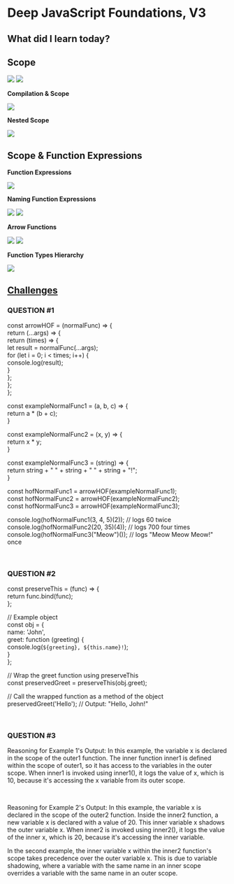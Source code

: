 <h1>Deep JavaScript Foundations, V3</h1>
<h2>What did I learn today?</h2>
<h2>Scope</h2>
<img src="https://github.com/Rawan969/Mastering-JavaScript-in-20-Days/assets/121896627/6f9bcb9b-f83b-4fcc-909b-532027e3c747">
<img src="https://github.com/Rawan969/Mastering-JavaScript-in-20-Days/assets/121896627/a3cb5b2e-c989-41c2-8f8a-da9f1d3d753b">
<p><strong>Compilation & Scope</strong></p>
<img src="https://github.com/Rawan969/Mastering-JavaScript-in-20-Days/assets/121896627/cebac686-b8bc-4628-b047-87f1c01ab986">
<p><strong>Nested Scope</strong></p>
<img src="https://github.com/Rawan969/Mastering-JavaScript-in-20-Days/assets/121896627/9a759d35-d092-4722-bef6-92ae2e1059d6">
<h2>Scope & Function Expressions</h2>
<p><strong>Function Expressions</strong></p>
<img src="https://github.com/Rawan969/Mastering-JavaScript-in-20-Days/assets/121896627/879c8085-040b-41a0-8e08-e9115db5fe61">
<p><strong>Naming Function Expressions</strong></p>
<img src="https://github.com/Rawan969/Mastering-JavaScript-in-20-Days/assets/121896627/d776b651-5499-49e5-bf60-cd0cfe43da70">
<img src="https://github.com/Rawan969/Mastering-JavaScript-in-20-Days/assets/121896627/8c1f2dcd-5915-4219-b18f-cd380cf1fa54">
<p><strong>Arrow Functions</strong></p>
<img src="https://github.com/Rawan969/Mastering-JavaScript-in-20-Days/assets/121896627/c85fc20d-73f3-44c4-9dc5-a4dc753d149f">
<img src="https://github.com/Rawan969/Mastering-JavaScript-in-20-Days/assets/121896627/8fd07b8a-6f4d-4eca-afe1-6f0e1128471c">
<p><strong>Function Types Hierarchy</strong></p>
<img src="https://github.com/Rawan969/Mastering-JavaScript-in-20-Days/assets/121896627/a15fb681-1ca6-4b53-85e4-17b0b7f54093">
</br>
<h2><a href="https://github.com/orjwan-alrajaby/gsg-QA-Nablus-training-2023/blob/main/learning-sprint-1/week3%20-%20deep-javascript-foundations-v3/day%203/tasks.md">Challenges</a></h2>
<h3>QUESTION #1</h3>
<div>
  const arrowHOF = (normalFunc) => { </br>
  return (...args) => { </br>
    return (times) => { </br>
      let result = normalFunc(...args); </br>
      for (let i = 0; i < times; i++) { </br>
        console.log(result); </br>
      } </br>
    }; </br>
  }; </br>
}; </br>

const exampleNormalFunc1 = (a, b, c) => { </br>
  return a * (b + c); </br>
} </br>

const exampleNormalFunc2 = (x, y) => { </br>
  return x * y; </br>
} </br>

const exampleNormalFunc3 = (string) => { </br>
  return string + " " + string + " " + string + "!"; </br>
} </br>

const hofNormalFunc1 = arrowHOF(exampleNormalFunc1); </br>
const hofNormalFunc2 = arrowHOF(exampleNormalFunc2);</br>
const hofNormalFunc3 = arrowHOF(exampleNormalFunc3); </br>

console.log(hofNormalFunc1(3, 4, 5)(2)); // logs 60 twice </br>
console.log(hofNormalFunc2(20, 35)(4)); // logs 700 four times </br>
console.log(hofNormalFunc3("Meow")()); // logs "Meow Meow Meow!" once </br>
</div> </br>
<h3>QUESTION #2</h3>
<div>
  const preserveThis = (func) => { </br>
  return func.bind(func); </br>
}; </br>

// Example object </br>
const obj = { </br>
  name: 'John', </br>
  greet: function (greeting) { </br>
    console.log(`${greeting}, ${this.name}!`); </br>
  } </br>
}; </br>

// Wrap the greet function using preserveThis </br>
const preservedGreet = preserveThis(obj.greet); </br>

// Call the wrapped function as a method of the object </br>
preservedGreet('Hello'); // Output: "Hello, John!" </br>
</div> </br>
<h3>QUESTION #3</h3>
<div>
  <p>
    Reasoning for Example 1's Output:
In this example, the variable x is declared in the scope of the outer1 function. The inner function inner1 is defined within the scope of outer1, so it has access to the variables in the outer scope. When inner1 is invoked using inner1(), it logs the value of x, which is 10, because it's accessing the x variable from its outer scope.
  </p>
  </br>
  <p>
    Reasoning for Example 2's Output:
In this example, the variable x is declared in the scope of the outer2 function. Inside the inner2 function, a new variable x is declared with a value of 20. This inner variable x shadows the outer variable x. When inner2 is invoked using inner2(), it logs the value of the inner x, which is 20, because it's accessing the inner variable.

In the second example, the inner variable x within the inner2 function's scope takes precedence over the outer variable x. This is due to variable shadowing, where a variable with the same name in an inner scope overrides a variable with the same name in an outer scope.
  </p>
</div>
